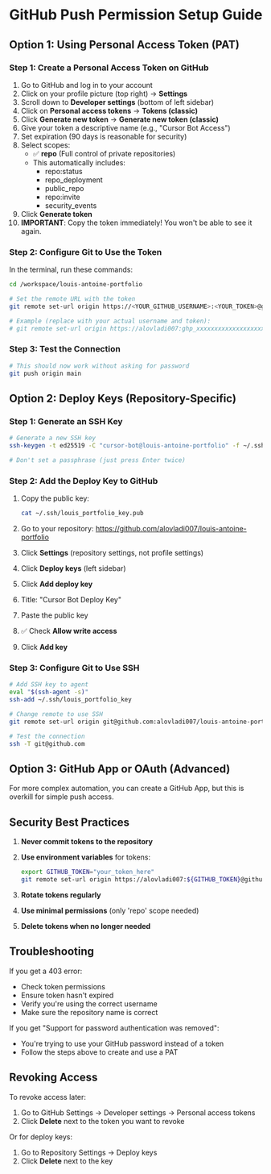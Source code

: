 # GitHub Push Permission Setup Guide

## Option 1: Using Personal Access Token (PAT)

### Step 1: Create a Personal Access Token on GitHub

1. Go to GitHub and log in to your account
2. Click on your profile picture (top right) → **Settings**
3. Scroll down to **Developer settings** (bottom of left sidebar)
4. Click on **Personal access tokens** → **Tokens (classic)**
5. Click **Generate new token** → **Generate new token (classic)**
6. Give your token a descriptive name (e.g., "Cursor Bot Access")
7. Set expiration (90 days is reasonable for security)
8. Select scopes:
   - ✅ **repo** (Full control of private repositories)
   - This automatically includes:
     - repo:status
     - repo_deployment
     - public_repo
     - repo:invite
     - security_events
9. Click **Generate token**
10. **IMPORTANT**: Copy the token immediately! You won't be able to see it again.

### Step 2: Configure Git to Use the Token

In the terminal, run these commands:

```bash
cd /workspace/louis-antoine-portfolio

# Set the remote URL with the token
git remote set-url origin https://<YOUR_GITHUB_USERNAME>:<YOUR_TOKEN>@github.com/alovladi007/louis-antoine-portfolio.git

# Example (replace with your actual username and token):
# git remote set-url origin https://alovladi007:ghp_xxxxxxxxxxxxxxxxxxxx@github.com/alovladi007/louis-antoine-portfolio.git
```

### Step 3: Test the Connection

```bash
# This should now work without asking for password
git push origin main
```

## Option 2: Deploy Keys (Repository-Specific)

### Step 1: Generate an SSH Key

```bash
# Generate a new SSH key
ssh-keygen -t ed25519 -C "cursor-bot@louis-antoine-portfolio" -f ~/.ssh/louis_portfolio_key

# Don't set a passphrase (just press Enter twice)
```

### Step 2: Add the Deploy Key to GitHub

1. Copy the public key:
   ```bash
   cat ~/.ssh/louis_portfolio_key.pub
   ```

2. Go to your repository: https://github.com/alovladi007/louis-antoine-portfolio
3. Click **Settings** (repository settings, not profile settings)
4. Click **Deploy keys** (left sidebar)
5. Click **Add deploy key**
6. Title: "Cursor Bot Deploy Key"
7. Paste the public key
8. ✅ Check **Allow write access**
9. Click **Add key**

### Step 3: Configure Git to Use SSH

```bash
# Add SSH key to agent
eval "$(ssh-agent -s)"
ssh-add ~/.ssh/louis_portfolio_key

# Change remote to use SSH
git remote set-url origin git@github.com:alovladi007/louis-antoine-portfolio.git

# Test the connection
ssh -T git@github.com
```

## Option 3: GitHub App or OAuth (Advanced)

For more complex automation, you can create a GitHub App, but this is overkill for simple push access.

## Security Best Practices

1. **Never commit tokens to the repository**
2. **Use environment variables** for tokens:
   ```bash
   export GITHUB_TOKEN="your_token_here"
   git remote set-url origin https://alovladi007:${GITHUB_TOKEN}@github.com/alovladi007/louis-antoine-portfolio.git
   ```

3. **Rotate tokens regularly**
4. **Use minimal permissions** (only 'repo' scope needed)
5. **Delete tokens when no longer needed**

## Troubleshooting

If you get a 403 error:
- Check token permissions
- Ensure token hasn't expired
- Verify you're using the correct username
- Make sure the repository name is correct

If you get "Support for password authentication was removed":
- You're trying to use your GitHub password instead of a token
- Follow the steps above to create and use a PAT

## Revoking Access

To revoke access later:
1. Go to GitHub Settings → Developer settings → Personal access tokens
2. Click **Delete** next to the token you want to revoke

Or for deploy keys:
1. Go to Repository Settings → Deploy keys
2. Click **Delete** next to the key